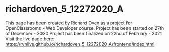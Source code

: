 # richardoven_5_12272020_A
This page has been created by Richard Oven as a project for OpenClassrooms - Web Developer course.
Project has been started on 27th of December - 2020
Project has been finalized on 22nd of February - 2021
Visit the live page here: https://rvnlive.github.io/richardoven_5_12272020_A/frontend/index.html

